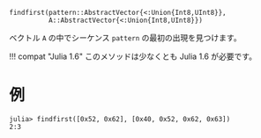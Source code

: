 ```
findfirst(pattern::AbstractVector{<:Union{Int8,UInt8}},
          A::AbstractVector{<:Union{Int8,UInt8}})
```

ベクトル `A` の中でシーケンス `pattern` の最初の出現を見つけます。

!!! compat "Julia 1.6"
    このメソッドは少なくとも Julia 1.6 が必要です。


# 例

```jldoctest
julia> findfirst([0x52, 0x62], [0x40, 0x52, 0x62, 0x63])
2:3
```
